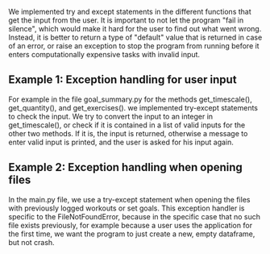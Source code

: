 We implemented try and except statements in the different functions that get the input from the user. It is important to not let the program "fail in silence", which would make it hard for the user to find out what went wrong. Instead, it is better to return a type of "default" value that is returned in case of an error, or raise an exception to stop the program from running before it enters computationally expensive tasks with invalid input.

## Example 1: Exception handling for user input
 For example in the file goal_summary.py for the methods get_timescale(), get_quantity(), and get_exercises(). we implemented try-except statements to check the input. We try to convert the input to an integer in get_timescale(), or check if it is contained in a list of valid inputs for the other two methods. If it is, the input is returned, otherwise a message to enter valid input is printed, and the user is asked for his input again.

 ## Example 2: Exception handling when opening files
 In the main.py file, we use a try-except statement when opening the files with previously logged workouts or set goals. This exception handler is specific to the FileNotFoundError, because in the specific case that no such file exists previously, for example because a user uses the application for the first time, we want the program to just create a new, empty dataframe, but not crash.